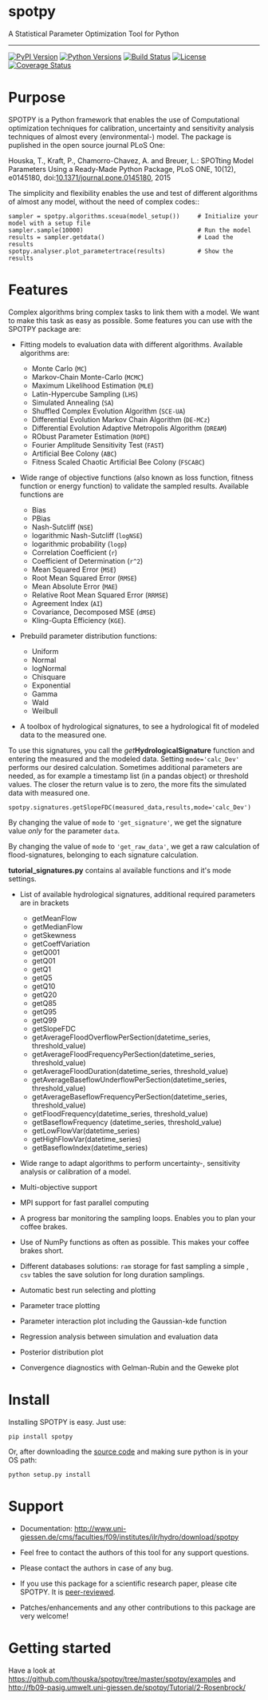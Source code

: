 # spotpy
A Statistical Parameter Optimization Tool for Python

---

[![PyPI Version][pypi-v-image]][pypi-v-link]
[![Python Versions][pypi-pyv-image]][pypi-pyv-link]
[![Build Status][travis-image]][travis-link]
[![License][license-image]][license-link]
[![Coverage Status][coverage-image]][coverage-link]

[pypi-v-image]: https://img.shields.io/pypi/v/spotpy.png
[pypi-v-link]: https://pypi.python.org/pypi/spotpy
[pypi-pyv-image]: https://img.shields.io/pypi/pyversions/spotpy.png
[pypi-pyv-link]: https://img.shields.io/pypi/pyversions/spotpy
[travis-image]: https://img.shields.io/travis/thouska/spotpy/master.png
[travis-link]: https://travis-ci.org/thouska/spotpy
[license-image]: https://img.shields.io/badge/license-MIT-blue.png
[license-link]: http://opensource.org/licenses/MIT
[coverage-image]: https://coveralls.io/repos/github/thouska/spotpy/badge.svg?branch=master
[coverage-link]: https://coveralls.io/github/thouska/spotpy?branch=master



Purpose
=================

SPOTPY is a Python framework that enables the use of Computational optimization techniques for calibration, uncertainty 
and sensitivity analysis techniques of almost every (environmental-) model. The package is puplished in the open source journal PLoS One:

Houska, T., Kraft, P., Chamorro-Chavez, A. and Breuer, L.: SPOTting Model Parameters Using a Ready-Made Python Package, PLoS ONE, 
10(12), e0145180, doi:[10.1371/journal.pone.0145180](http://journals.plos.org/plosone/article?id=10.1371%2Fjournal.pone.0145180 "SPOTting Model Parameters Using a Ready-Made Python Package"), 2015
 
The simplicity and flexibility enables the use and test of different 
algorithms of almost any model, without the need of complex codes::

	sampler = spotpy.algorithms.sceua(model_setup())     # Initialize your model with a setup file
	sampler.sample(10000)                                # Run the model
	results = sampler.getdata()                          # Load the results
	spotpy.analyser.plot_parametertrace(results)         # Show the results



Features
=================

Complex algorithms bring complex tasks to link them with a model. 
We want to make this task as easy as possible. 
Some features you can use with the SPOTPY package are:

* Fitting models to evaluation data with different algorithms. 
  Available algorithms are: 
  
  * Monte Carlo (`MC`)
  * Markov-Chain Monte-Carlo (`MCMC`)
  * Maximum Likelihood Estimation (`MLE`)
  * Latin-Hypercube Sampling (`LHS`) 
  * Simulated Annealing (`SA`)
  * Shuffled Complex Evolution Algorithm (`SCE-UA`)
  * Differential Evolution Markov Chain Algorithm (`DE-MCz`)
  * Differential Evolution Adaptive Metropolis Algorithm (`DREAM`)
  * RObust Parameter Estimation (`ROPE`)
  * Fourier Amplitude Sensitivity Test (`FAST`)
  * Artificial Bee Colony (`ABC`)
  * Fitness Scaled Chaotic Artificial Bee Colony (`FSCABC`)

* Wide range of objective functions (also known as loss function, fitness function or energy function) to validate the sampled results. Available functions are

  * Bias
  * PBias
  * Nash-Sutcliff (`NSE`)
  * logarithmic Nash-Sutcliff (`logNSE`)
  * logarithmic probability (`logp`)
  * Correlation Coefficient (`r`)
  * Coefficient of Determination (`r^2`)
  * Mean Squared Error (`MSE`)
  * Root Mean Squared Error (`RMSE`)
  * Mean Absolute Error (`MAE`)
  * Relative Root Mean Squared Error (`RRMSE`)
  * Agreement Index (`AI`)
  * Covariance, Decomposed MSE (`dMSE`)
  * Kling-Gupta Efficiency (`KGE`).

* Prebuild parameter distribution functions: 

  * Uniform
  * Normal
  * logNormal
  * Chisquare
  * Exponential
  * Gamma
  * Wald
  * Weilbull

* A toolbox of hydrological signatures, to see a hydrological fit of modeled data to the measured one. 

To use this signatures, you call the _get_**HydrologicalSignature** function and entering the measured and the modeled data.
Setting `mode='calc_Dev'` performs our desired calculation. Sometimes additional parameters are needed, as for example
a timestamp list (in a pandas object) or threshold values. The closer the return value is to zero, the more fits the simulated 
data with measured one. 


	spotpy.signatures.getSlopeFDC(measured_data,results,mode='calc_Dev')

By changing the value of `mode` to `'get_signature'`, we get the signature value _only_ for the parameter `data`.

By changing the value of `mode` to `'get_raw_data'`, we get a raw calculation of flood-signatures, belonging to each signature calculation.

**tutorial_signatures.py** contains al available functions and it's mode settings.

  * List of available hydrological signatures, additional required parameters are in brackets
    * getMeanFlow
    * getMedianFlow
    * getSkewness
    * getCoeffVariation
    * getQ001
    * getQ01
    * getQ1
    * getQ5
    * getQ10
    * getQ20
    * getQ85
    * getQ95
    * getQ99
    * getSlopeFDC
    * getAverageFloodOverflowPerSection(datetime_series, threshold_value)
    * getAverageFloodFrequencyPerSection(datetime_series, threshold_value)
    * getAverageFloodDuration(datetime_series, threshold_value)
    * getAverageBaseflowUnderflowPerSection(datetime_series, threshold_value)
    * getAverageBaseflowFrequencyPerSection(datetime_series, threshold_value)
    * getFloodFrequency(datetime_series, threshold_value)
    * getBaseflowFrequency (datetime_series, threshold_value)
    * getLowFlowVar(datetime_series)
    * getHighFlowVar(datetime_series)
    * getBaseflowIndex(datetime_series)

* Wide range to adapt algorithms to perform uncertainty-, sensitivity analysis or calibration
  of a model.

* Multi-objective support
 
* MPI support for fast parallel computing

* A progress bar monitoring the sampling loops. Enables you to plan your coffee brakes.

* Use of NumPy functions as often as possible. This makes your coffee brakes short.

* Different databases solutions: `ram` storage for fast sampling a simple , `csv` tables
  the save solution for long duration samplings.

* Automatic best run selecting and plotting

* Parameter trace plotting

* Parameter interaction plot including the Gaussian-kde function

* Regression analysis between simulation and evaluation data

* Posterior distribution plot

* Convergence diagnostics with Gelman-Rubin and the Geweke plot


Install
=================

Installing SPOTPY is easy. Just use:

	pip install spotpy

Or, after downloading the [source code](https://pypi.python.org/pypi/spotpy "source code") and making sure python is in your OS path:

	python setup.py install

	
Support
=================

* Documentation: http://www.uni-giessen.de/cms/faculties/f09/institutes/ilr/hydro/download/spotpy

* Feel free to contact the authors of this tool for any support questions.

* Please contact the authors in case of any bug.

* If you use this package for a scientific research paper, please cite SPOTPY. It is [peer-reviewed](http://journals.plos.org/plosone/article?id=10.1371%2Fjournal.pone.0145180 "SPOTting Model Parameters Using a Ready-Made Python Package").

* Patches/enhancements and any other contributions to this package are very welcome!


Getting started
=================
Have a look at https://github.com/thouska/spotpy/tree/master/spotpy/examples and http://fb09-pasig.umwelt.uni-giessen.de/spotpy/Tutorial/2-Rosenbrock/
